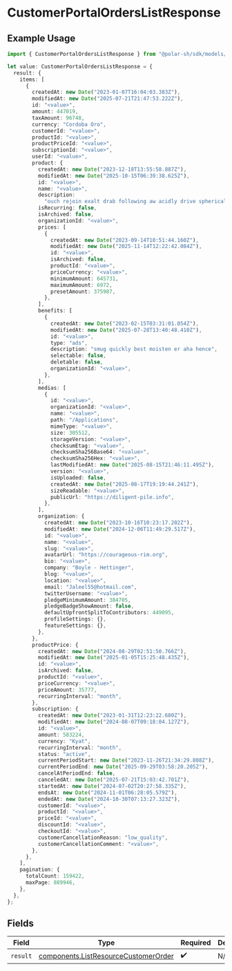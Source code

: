 # CustomerPortalOrdersListResponse

## Example Usage

```typescript
import { CustomerPortalOrdersListResponse } from "@polar-sh/sdk/models/operations";

let value: CustomerPortalOrdersListResponse = {
  result: {
    items: [
      {
        createdAt: new Date("2023-01-07T16:04:03.383Z"),
        modifiedAt: new Date("2025-07-21T21:47:53.222Z"),
        id: "<value>",
        amount: 447019,
        taxAmount: 96748,
        currency: "Cordoba Oro",
        customerId: "<value>",
        productId: "<value>",
        productPriceId: "<value>",
        subscriptionId: "<value>",
        userId: "<value>",
        product: {
          createdAt: new Date("2023-12-18T13:55:58.887Z"),
          modifiedAt: new Date("2025-10-15T06:39:38.625Z"),
          id: "<value>",
          name: "<value>",
          description:
            "ouch rejoin exalt drab following aw acidly drive spherical",
          isRecurring: false,
          isArchived: false,
          organizationId: "<value>",
          prices: [
            {
              createdAt: new Date("2023-09-14T10:51:44.160Z"),
              modifiedAt: new Date("2025-11-14T12:22:42.084Z"),
              id: "<value>",
              isArchived: false,
              productId: "<value>",
              priceCurrency: "<value>",
              minimumAmount: 645731,
              maximumAmount: 6972,
              presetAmount: 375987,
            },
          ],
          benefits: [
            {
              createdAt: new Date("2023-02-15T03:31:01.054Z"),
              modifiedAt: new Date("2025-07-28T13:40:48.410Z"),
              id: "<value>",
              type: "ads",
              description: "smug quickly best moisten er aha hence",
              selectable: false,
              deletable: false,
              organizationId: "<value>",
            },
          ],
          medias: [
            {
              id: "<value>",
              organizationId: "<value>",
              name: "<value>",
              path: "/Applications",
              mimeType: "<value>",
              size: 305512,
              storageVersion: "<value>",
              checksumEtag: "<value>",
              checksumSha256Base64: "<value>",
              checksumSha256Hex: "<value>",
              lastModifiedAt: new Date("2025-08-15T21:46:11.495Z"),
              version: "<value>",
              isUploaded: false,
              createdAt: new Date("2025-08-17T19:19:44.241Z"),
              sizeReadable: "<value>",
              publicUrl: "https://diligent-pile.info",
            },
          ],
          organization: {
            createdAt: new Date("2023-10-16T10:23:17.202Z"),
            modifiedAt: new Date("2024-12-06T11:49:29.517Z"),
            id: "<value>",
            name: "<value>",
            slug: "<value>",
            avatarUrl: "https://courageous-rim.org",
            bio: "<value>",
            company: "Boyle - Hettinger",
            blog: "<value>",
            location: "<value>",
            email: "Jaleel55@hotmail.com",
            twitterUsername: "<value>",
            pledgeMinimumAmount: 384705,
            pledgeBadgeShowAmount: false,
            defaultUpfrontSplitToContributors: 449095,
            profileSettings: {},
            featureSettings: {},
          },
        },
        productPrice: {
          createdAt: new Date("2024-08-29T02:51:50.766Z"),
          modifiedAt: new Date("2025-01-05T15:25:48.435Z"),
          id: "<value>",
          isArchived: false,
          productId: "<value>",
          priceCurrency: "<value>",
          priceAmount: 35777,
          recurringInterval: "month",
        },
        subscription: {
          createdAt: new Date("2023-01-31T12:23:22.680Z"),
          modifiedAt: new Date("2024-08-07T09:18:04.127Z"),
          id: "<value>",
          amount: 583224,
          currency: "Kyat",
          recurringInterval: "month",
          status: "active",
          currentPeriodStart: new Date("2023-11-26T21:34:29.808Z"),
          currentPeriodEnd: new Date("2025-09-29T03:58:20.205Z"),
          cancelAtPeriodEnd: false,
          canceledAt: new Date("2025-07-21T15:03:42.701Z"),
          startedAt: new Date("2024-07-02T20:27:58.335Z"),
          endsAt: new Date("2024-11-01T06:28:05.579Z"),
          endedAt: new Date("2024-10-30T07:13:27.323Z"),
          customerId: "<value>",
          productId: "<value>",
          priceId: "<value>",
          discountId: "<value>",
          checkoutId: "<value>",
          customerCancellationReason: "low_quality",
          customerCancellationComment: "<value>",
        },
      },
    ],
    pagination: {
      totalCount: 159422,
      maxPage: 889946,
    },
  },
};
```

## Fields

| Field                                                                                        | Type                                                                                         | Required                                                                                     | Description                                                                                  |
| -------------------------------------------------------------------------------------------- | -------------------------------------------------------------------------------------------- | -------------------------------------------------------------------------------------------- | -------------------------------------------------------------------------------------------- |
| `result`                                                                                     | [components.ListResourceCustomerOrder](../../models/components/listresourcecustomerorder.md) | :heavy_check_mark:                                                                           | N/A                                                                                          |